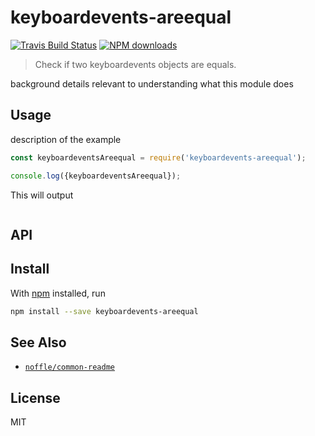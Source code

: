 # keyboardevents-areequal

[![Travis Build Status](https://img.shields.io/travis/parro-it/keyboardevents-areequal/master.svg)](http://travis-ci.org/parro-it/keyboardevents-areequal)
[![NPM downloads](https://img.shields.io/npm/dt/keyboardevents-areequal.svg)](https://npmjs.org/package/keyboardevents-areequal)

> Check if two keyboardevents objects are equals.

background details relevant to understanding what this module does

## Usage

description of the example

```js
const keyboardeventsAreequal = require('keyboardevents-areequal');

console.log({keyboardeventsAreequal});
```

This will output

```
```

## API

## Install

With [npm](https://npmjs.org/) installed, run

```bash
npm install --save keyboardevents-areequal
```

## See Also

- [`noffle/common-readme`](https://github.com/noffle/common-readme)

## License

MIT

